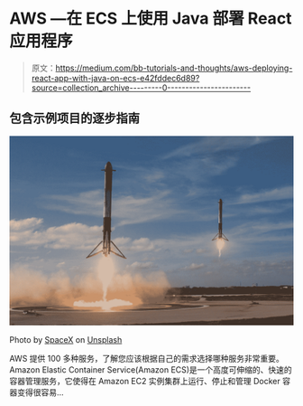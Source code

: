 # AWS —在 ECS 上使用 Java 部署 React 应用程序

> 原文：<https://medium.com/bb-tutorials-and-thoughts/aws-deploying-react-app-with-java-on-ecs-e42fddec6d89?source=collection_archive---------0----------------------->

## 包含示例项目的逐步指南

![](img/951c1ec4ca9fcd2f34c0866ed94667f2.png)

Photo by [SpaceX](https://unsplash.com/@spacex?utm_source=medium&utm_medium=referral) on [Unsplash](https://unsplash.com?utm_source=medium&utm_medium=referral)

AWS 提供 100 多种服务，了解您应该根据自己的需求选择哪种服务非常重要。Amazon Elastic Container Service(Amazon ECS)是一个高度可伸缩的、快速的容器管理服务，它使得在 Amazon EC2 实例集群上运行、停止和管理 Docker 容器变得很容易…